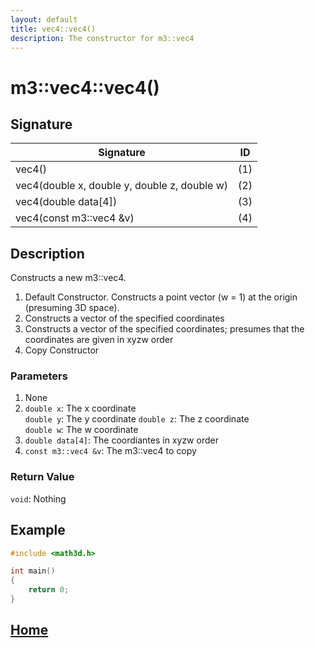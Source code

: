 ```yaml
---
layout: default
title: vec4::vec4()
description: The constructor for m3::vec4
---
```


# m3::vec4::vec4()

## Signature

| Signature | ID |
| --- | --- |
| vec4() | \(1\) |
| vec4(double x, double y, double z, double w) | \(2\) |
| vec4(double data[4]) | \(3\) |
| vec4(const m3::vec4 &v)| \(4\) |

## Description

Constructs a new m3::vec4.
1. Default Constructor. Constructs a point vector \(w = 1\) at the origin \(presuming 3D space\).  
2. Constructs a vector of the specified coordinates
3. Constructs a vector of the specified coordinates; presumes that the coordinates are given in xyzw order  
4. Copy Constructor

### Parameters

1. None
2. `double x`: The x coordinate  
   `double y`: The y coordinate 
   `double z`: The z coordinate  
   `double w`: The w coordinate  
3. `double data[4]`: The coordiantes in xyzw order
4. `const m3::vec4 &v`: The m3::vec4 to copy

### Return Value

`void`: Nothing

## Example

```c++
#include <math3d.h>

int main()
{
    return 0;
}
```

## [Home](https://developergy.github.io/math3d/)